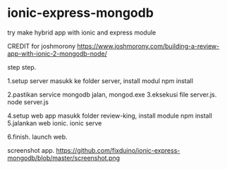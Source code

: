 # ionic-express-mongodb
try make hybrid app with ionic and express module


CREDIT for joshmorony
    https://www.joshmorony.com/building-a-review-app-with-ionic-2-mongodb-node/
    
step step.

1.setup server
masukk ke folder server, install modul 
    npm install

2.pastikan service mongodb jalan,
    mongod.exe
3.eksekusi file server.js.
    node server.js
    
4.setup web app
masukk folder review-king, install module
    npm install
5.jalankan web ionic.
    ionic serve
    
6.finish. launch web.


screenshot app.
https://github.com/fixduino/ionic-express-mongodb/blob/master/screenshot.png

